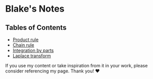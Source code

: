 # Blake's Notes

## Tables of Contents
* [Product rule](pages/product_rule.md)
* [Chain rule](pages/chain_rule.m)
* [Integration by parts](pages/integration_by_parts.md)
* [Laplace transform](pages/laplace_transform.md)

If you use my content or take inspiration from it in your work, please consider referencing my page. Thank you! ❤️
